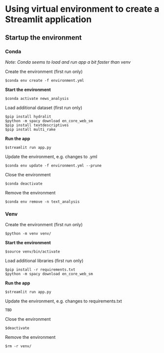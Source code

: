 # Using virtual environment to create a Streamlit application

## Startup the environment

### Conda

*Note: Conda seems to load and run app a bit faster than venv*

Create the environment (first run only)

    $conda env create -f environment.yml

**Start the environment**

    $conda activate news_analysis

Load additional dataset (first run only)

    $pip install hydralit
    $python -m spacy download en_core_web_sm
    $pip install textdescriptives
    $pip install multi_rake

**Run the app**

    $streamlit run app.py

Update the environment, e.g. changes to .yml

    $conda env update -f environment.yml --prune

Close the environment

    $conda deactivate

Remove the environment

    $conda env remove -n text_analysis

### Venv

Create the environment (first run only)

    $python -m venv venv/

**Start the environment**

    $source venv/bin/activate

Load additional libraries (first run only)

    $pip install -r requirements.txt
    $python -m spacy download en_core_web_sm

**Run the app**

    $streamlit run app.py

Update the environment, e.g. changes to requirements.txt

    TBD

Close the environment

    $deactivate

Remove the environment

    $rm -r venv/
